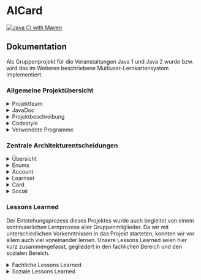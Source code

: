 # AICard
[![Java CI with Maven](https://github.com/fh-erfurt/aiCard/workflows/Java%20CI%20with%20Maven/badge.svg)](https://github.com/fh-erfurt/aiCard/actions)

## Dokumentation
Als Gruppenprojekt für die Veranstaltungen Java 1 und Java 2 wurde bzw. wird das im Weiteren beschriebene 
Multiuser-Lernkartensystem implementiert.

### Allgemeine Projektübersicht

<details>
<summary>Projektteam</summary>
<br>
Das Team besteht aus 5 Mitgliedern, alle aus der Vertiefungsrichtung Ingenieursinformatik:
* **Clemens Berger** - [Profil](https://github.com/ClemensESB)
* **Antonio Blechschmidt** - [Profil](https://github.com/AntonioBlechschmidt)
* **Martin Kühlborn** - [Profil](https://github.com/KhbrnDev)
* **Daniel Michel** - [Profil](https://github.com/DanielMichel350)
* **Amine Semlali** - [Profil](https://github.com/AmineSemlali)
</details>

<details>
<summary>JavaDoc</summary>
<br>
HIER LINK EINFÜGEN!!

</details>



<details>
<summary>Projektbeschreibung</summary>
<br>

Ziel des Projektes ist es, ein Multiuser-Kartenlernsystem für Studierende und Lehrende als Pilotprojekt an der FH Erfurt
zu entwickeln. Um das System nutzen zu können, müssen die Studierenden und Lehrenden einen Account erstellen. Hierzu
sind die Angaben Hochschul-Email und Passwort zwingend erforderlich, da diese zum Login benötigt werden. Studierende
können sich ihrem Studienfach zuordnen. Alle können LearnSets anlegen. LearnSets sind eine Gruppierung von maximal 200 digitalen
Karten aus einem bestimmten Fachbereich. Ein LearnSet muss beim Erstelen benannt und beschrieben werden. 
LearnSets können als Sichtbarkeit entweder PRIVATE (nur der erstellende Account kann sie sehen und abonnieren), 
PUBLIC (alle können sie sehen und abonnieren) oder PROTECTED (der erstellende Account und alle Accounts in seiner
Freundesliste kann sie sehen und abonnieren) haben. Jede Karte im LearnSet besteht aus zwei Seiten, einer Vorder- und
einer Rückseite.
<br>
User können über eine Suchfunktion LearnSets finden, die für sie sichtbar sind, und sie zu ihrem Account hinzufügen
(abonnieren). Von abonnierten LearnSets aus können Abfragen gestartet werden, sogenannte Learning-Sessions. Beim Erstellen 
einer Learning-Session kann man auswählen, wie viele Karten in einer Abfrage abgefragt werden sollen: 10, 20, 30, 40 oder 50. Es werden automatisiert in einer LearningSession genau die Karten abgefragt, die über den niedrigsten Status verfügen.
Wird ein LearnSet neu abonniert, wird der Status jeder Karte auf diesen niedrigsten Wert gesetzt. Während einer LearningSession ist von dem Nutzer selbst anzugeben, ob er die Karte gewusst hat oder nicht. Anhand dieser Angabe wird der Status der Karte aktualisiert.
<br>
Accounts können Chats mit anderen Accounts erstellen und sich hierüber austauschen. Dem Austausch unter den Accounts dient
des Weiteren die Möglichkeit, LearnSets zu kommentieren und sie zu bewerten.

<br>
Ursprünglich wurde darüber hinaus überlegt, dem System eine Funktion hinzuzufügen, die es den Accouts ermöglicht, Gruppen mit anderen Accounts zu bilden und hierüber gemeinsam LearnSets zu erstellen.
Diese Funktion wurde jedoch nicht umgesetzt, da die Gruppe sich dazu entschied, lieder einen Fokus auf die Qualität der Kernfunktionen des Kartenlernsystems zu legen.
Gänzlich verabschiedet haben wir uns von dieser Funktion jedoch noch nicht - eventuell erfolgt eine Implementierung in Java 2.
Das bisher entstandene Grundgerüst der Gruppen-Klasse wurde im Projekt auskommentiert und alle vorhandenen Klassen wurden so gestaltet, dass eine Erweiterung des Gesamtsystems um eine Gruppen-Funktion ohne weiteres möglich ist. 

![img_5.png](img_5.png)
</details>

<details>
<summary>Codestyle</summary>
<br>


- The gaol of this document is to ensure a consistent CodeStyle throughout the project
- Violations of this CodyStyle are allowed if it enhances readability

#### Naming conventions
- All names should be written in English
- Class names must be PascalCase <br>
    ```
    ClassName, CardList
    ```
- Variable names must be camelCase <br>
    ```
    int numberOfCard;   // not: int NumberOfcard;
    String carName;     // not: String Carname;
    ```
- Underscores are banned from all names
    ```
    // INCORRECT
    int number_of_cars;
    String car_Name;
  ```
- Method names must be camelCase
    ```
    getNumberOfCars();          // not: GetNumberOfCars();
    calculateEverageSales();    // not: Calculateeveragesales();
    ``` 
- Parametes must start with an _underline
    ```
   public void methodeName(_Parameter);
  ```
#### Files and Folders
- Java file names must be PascalCase
    ```
    Car.java        // not: car.java
    SportsCar.java  // not: sportsCard.java
    ``` 
- Java test files names must be Pascal Case
    ```
    CarTest.java        // not: testcar.java
    SportsCarTest.java  // not: TestsportsCardtesting.java
    ``` 
    - their location must be in the same package structure in the test branch as the implementation

- package names must be lower case
    - packages in java and test folder must mirror each other

#### Layout
- Block Layout for curly brackets
    ```
    public class TestClass
    {
        if (1 < 0)
        {
            // Do something
        }
    
        for (int index = 0; index < 10 ; index++)
        {
            // Do something
        }
    
    }
    ```

#### Comments
- every class must have a comment with its description and its author in JavaDocStyle
- every membervariable must have a comment explaining its use in JavaDocStyle
- complex methods must be commented in JavaDocStyle
- short comments in methods are appreciated
- TODO comments are appreciated
    ```
    /**
    * JavaDocStyle comment example
    * 
    * @author: 
    */
    
    // short comment example
    
    
    // TODO: example
  
  
    ```
</details>

<details>
<summary>Verwendete Programme</summary>
<br>
* [IntelliJ](https://www.jetbrains.com/de-de/idea/) - IDE für JAVA
* [Discord](https://discord.com/) - Gruppenchat und Meetings
* [WebEx)(https://www.webex.com/de/index.html) - Meetings, wenn der geteilte Bildschirm eine bessere Auflösung haben sollte
* [lucidchart](https://www.lucidchart.com) - Erstellung von Diagrammen
* [Office](https://www.office.com/) - Erstellung von Präsentationen
* [GitHub](https://github.com/) - Versionsverwaltung

</details>

### Zentrale Architekturentscheidungen
<details>
<summary> Übersicht </summary>
<br>
Im Laufe der Projektarbeit mussten in der Gruppe viele Entscheidungen getroffen werden hinsichtlich der Architektur des Systems,
es musste geklärt werden, wie die Klassen in Packages aufgeteilt werden sollen und welche Funktionalität in welcher Klasse am besten aufgehoben ist.
Die finale Struktur, die zum Zeitpunkt der Abgabe des Projekts für Java 1 vorliegt, ist das Ergebnis dieses Prozesses,
der mit folgendem Klassendiagramm, das auch in der Zwischenpräsentation des Projektes vorgestellt wurde, begann:

![img_3.png](img_3.png)

Am (vorläufigen) Ende dieses Prozesses steht nun das folgende Klassendiagramm, welches um eine bessere Übersicht zu
gewährleisten hier in verkürzter Version nur mit Klassennamen realisiert ist:

![img_4.png](img_4.png)

Die zentralen Entscheidungen, die zu diesem Ergebnis geführt haben, werden im Folgenden, geordnet nach Packages, dokumentiert.
Für die Dokumentation der konkreten Implementierung der Klassen ist bitte die unter Allgemeine Projektübersicht verlinkte JavaDoc sowie der Code selbst zu konsultieren.
</details>

<details>
<summary>Enums</summary>
<br>
Das Package Enums kam im Arbeitsprojekt als Package neu hinzu. Ursprünglich war geplant, die Enums funktional an die Packages
anzugliedern, wo sie benötigt werden. Wir haben uns jedoch dazu entschieden, alle Enums in ein eigenes Package auszulagern, 
da dies die Projektstruktur übersichtlicher gestaltet.
</details>

<details>
<summary>Account</summary>
<br>
Das Package Account erfüllt die Funktion der Nutzerverwaltung. Von Anfang an klar war, dass für diese Aufgabe drei Klassen zentral sind:
die Klasse Account, und, da es in einem Hochschul-Lernsystem zwei Typen von Accounts geben muss, die beiden Subklassen Professor und Student, 
die die Grundfunktionalitäten von Account erben, jedoch Besonderheiten für Lehrende und Lernende abbilden können.
Wo wir im Entwicklungsprozess eine Entscheidung treffen mussten, ist bei der Zuordnung von LernSetAbo und LearningSession:
beide Klassen enthalten zwar Informationen, die klar einem Account zugeordnet sind, da ein LearnSetAbo Repräsentation eines LearnSets und seiner Account spezifischen Informationen,
wie der akutelle Lernstand, ist. Eine LearningSession wird ebenfalls immer aus einem LearnSetAbo in einem Account gestartet.
Entsprechend könnten LearnSetAbo sowie LearningSession ebenso gut im Package Account enthalten sein. 
Die Gruppe entschied sich dennoch dazu, beide Klassen in das Package LearnSet zu inkludieren, um alle direkt mit dem LearnSet
zusammenhängenden Klassen, die die Funktion des Anlegens und Lernens von Inhalten erfüllen, zentral in einem Package zu haben. 
</details>

<details>
<summary>Learnset</summary>
<br>
Die im vorherigen Abschnitt begründete Entscheidung führt dazu, dass das Package Learnset mehr Funktionen beinhaltet, nämlich all diejenigen, 
die unmittelbar mit der Funktionalität "Lernen" unseres Lernkartensystems zusammenhängen.
Dies beinhaltet auch die Klasse CardList, die in allen anderen Klassen des Package lernsets benötigt wird. Sie ist eine Liste von Karten,
angereichert durch einen Index, der erhöht und verringert werden kann, und so die aktuelle Karte anzeigt,
beispielsweise die Karte, die gerade in einer LearningSession angezeigt wird.

</details>
<details>
<summary>Card</summary>
Wenn auch zum Lernbereich gehörend, haben wir uns dazu entschlossen, alle Funktionalitäten, die direkt mit einzelnen Karten zusammenhängen,
in ein weiteres Package auszulagern, um die einzelnen Packages kompakt zu halten. Bis auf die Auslagerung der Enums stand dieses Package in seinem
Umfang von Anfang an.
</details>

<details>
<summary>Social</summary>
<br>
Im Package Social mussten am meisten Entscheidungen getroffen werden, auch, weil von Anfang an der Fokus unserer Arbeit
auf dem Bereich des Lernens lag und weniger auf dem Bereich der Interaktion zwischen Accounts. Dennoch konnten wir letztendlich 
auch aus diesem Bereich einige Funktionalitäten implementieren, wie Chats und dem Kommentieren von LearnSets. Von anderen
Klassen mussten wir uns schließlich dennoch trennen. Von der Klasse Groups trennten wir uns, da die Implementierung der 
Funktion, Gruppen zu bilden, innerhalb eines Semesters nicht so möglich gewesen wäre, dass sie unseren Ansprüchen genügt hätte.
Und wir trennten uns von zwei weiteren Klassen, die ursprünglich im Package Social enthalten waren: MessageList und AccountList.
Hier stellten wir während der Implementierung fest: wir brauchen diese Klassen nicht, denn wir hatten an diese Klassen keine
Anforderungen, die nicht auch die Java eigene Klasse ArrayList erfüllen würde. Die logische Konsequenz war es, diese Klassen aus unserem Projekt zu löschen.
</details>


### Lessons Learned

Der Entstehungsprozess dieses Projektes wurde auch begleitet von einem kontinuierlichen Lernprozess aller Gruppenmitglieder.
Da wir mit unterschiedlichen Vorkenntnissen in das Projekt starteten, konnten wir vor allem auch viel voneinander lernen.
Unsere Lessons Learned seien hier kurz zusammengefasst, gegliedert in den fachlichen Bereich und den sozialen Bereich.

<details>
<summary> 
Fachliche Lessons Learned
</summary>
- Die größte Schwierigkeit bei diesem Projekt war das Umdenken von einer datenbankbasierten Logik: An der FH Erfurt lernen 
wir Softwaretechnik am Beispiel von Datenbanken, und mit diesem Denkmuster startete auch unsere Gruppe in das Projekt.
- Wir haben Java gelernt: trotz unterschiedlicher Vorkenntnisse haben am Ende doch alle etwas dazugelernt und ihre Kenntnisse
  in Java vertiefen können.
- Tests helfen sehr bei der Programmierung.
- Wir haben GitHub gelernt: Anfangs hatten wir einige Probleme beim Arbeiten mit GitHub, die wir jedoch alle gemeinsam lösen konnten.
</details>
<details>
<summary>
Soziale Lessons Learned
</summary>
- Gruppenarbeit ist kompliziert, weil es viel Reden und Abstimmungen erfordert. Gerade im Online-Semester, wenn man sich nicht sowieso 
um die gemeisamen Veranstaltungen herum auf dem Campus trifft, ist dies eine besondere Herausforderung, die wir gemeinsam gemeistert haben.
- Wo viel miteinander geredet wird, ist eine gute und eindeutige Protokollführung sehr wichtig, damit Entscheidungen klar 
  dokumentiert sind.
- Wir sind mit Problemen nie alleine: egal welche (fachlichen) Probleme auftraten, es fand sich immer (mindestens) ein
  anderes Gruppenmitglied, das Abhilfe schaffen konnte. Egal, ob während den gemeinsamen Meetings oder einfach so zwischendurch
      in unserem Gruppenchat.
- Wir brauchen keine Sanktionen: wir hatten uns zu Beginn des Projektes, entgegen den Empfehlungen von Seiten des Dozenten,
  dazu entschieden, keine Sanktionen festzulegen. Hieran haben wir bis zum Ende festgehalten und haben gute Erfahrungen gemacht.
</details>